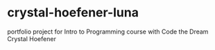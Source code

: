 # crystal-hoefener-luna
portfolio project for Intro to Programming course with Code the Dream
Crystal Hoefener